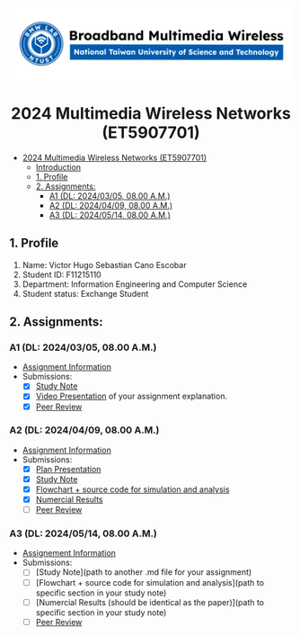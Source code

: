 ![](./assets/lab-logo.jpeg)

# <center> 2024 Multimedia Wireless Networks (ET5907701) </center>

- [ 2024 Multimedia Wireless Networks (ET5907701) ](#-2024-multimedia-wireless-networks-et5907701-)
  - [Introduction](#introduction)
  - [1. Profile](#1-profile)
  - [2. Assignments:](#2-assignments)
    - [A1 (DL: 2024/03/05, 08.00 A.M.)](#a1-dl-20240305-0800-am)
    - [A2 (DL: 2024/04/09, 08.00 A.M.)](#a2-dl-20240409-0800-am)
    - [A3 (DL: 2024/05/14, 08.00 A.M.)](#a3-dl-20240514-0800-am)

## 1. Profile
1. Name: Victor Hugo Sebastian Cano Escobar
2. Student ID: F11215110 
3. Department: Information Engineering and Computer Science
4. Student status: Exchange Student

## 2. Assignments:

### A1 (DL: 2024/03/05, 08.00 A.M.)
- [Assignment Information](https://github.com/bmw-ece-ntust/multimedia-wireless-network?tab=readme-ov-file#a1-deadline-35-0800-am)
- Submissions:
  - [x] [Study Note](https://github.com/bmw-ece-ntust/multimedia-wireless-network/blob/2024-F11215110-Victor-Hugo-Cano-Escobar/StudyNotes/Assignment%201%20-%20Study%20Notes.md)
  - [x] [Video Presentation](https://youtu.be/2vMR3yyIfaM) of your assignment explanation.
  - [x] [Peer Review](https://forms.gle/tPVAdfAc4hBiUtg88)

### A2 (DL: 2024/04/09, 08.00 A.M.)
- [Assignment Information](https://github.com/bmw-ece-ntust/multimedia-wireless-network?tab=readme-ov-file#a2-deadline-49-0800-am)
- Submissions:
  - [x] [Plan Presentation](https://drive.google.com/file/d/1oKC7kIKc6s5lEo-WPHsYCQ8Pnvtgffha/view?usp=sharing)
  - [x] [Study Note](https://github.com/bmw-ece-ntust/multimedia-wireless-network/blob/2024-F11215110-Victor-Hugo-Cano-Escobar/StudyNotes/Assignment%202%20-%20Study%20Notes.md)
  - [x] [Flowchart + source code for simulation and analysis](https://github.com/bmw-ece-ntust/multimedia-wireless-network/blob/2024-F11215110-Victor-Hugo-Cano-Escobar/StudyNotes/Assignment%202%20-%20Study%20Notes.md#code-analysis)
  - [x] [Numercial Results](https://github.com/bmw-ece-ntust/multimedia-wireless-network/blob/2024-F11215110-Victor-Hugo-Cano-Escobar/StudyNotes/Assignment%202%20-%20Study%20Notes.md#code-analysis)
  - [ ] [Peer Review](https://forms.gle/njd22Apu7ZGTbKzJ7)

### A3 (DL: 2024/05/14, 08.00 A.M.)
- [Assignement Information](https://github.com/bmw-ece-ntust/multimedia-wireless-network?tab=readme-ov-file#a3-deadline-514-0800-am)
- Submissions:
  - [ ] [Study Note](path to another .md file for your assignment)
  - [ ] [Flowchart + source code for simulation and analysis](path to specific section in your study note)
  - [ ] [Numercial Results (should be identical as the paper)](path to specific section in your study note)
  - [ ] [Peer Review](https://forms.gle/yVtjYqxZyRgcjbeE8)
